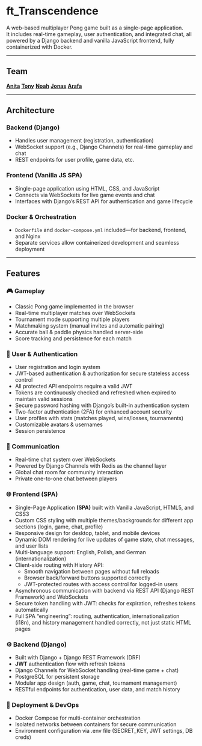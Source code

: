 
# ft_Transcendence

A web-based multiplayer Pong game built as a single-page application.  
It includes real-time gameplay, user authentication, and integrated chat, all powered by a Django backend and vanilla JavaScript frontend, fully containerized with Docker.

---
## Team
**[Anita](https://github.com/Alaire1)** **[Tony](https://github.com/tonywilliamspiano)** **[Noah](https://github.com/Nuloiz)** **[Jonas](https://github.com/jonaspeters85)** **[Arafa](https://github.com/ankinzin)**

---
## Architecture

### Backend (Django)
- Handles user management (registration, authentication)  
- WebSocket support (e.g., Django Channels) for real-time gameplay and chat  
- REST endpoints for user profile, game data, etc.

### Frontend (Vanilla JS SPA)
- Single-page application using HTML, CSS, and JavaScript  
- Connects via WebSockets for live game events and chat  
- Interfaces with Django’s REST API for authentication and game lifecycle

### Docker & Orchestration
- `Dockerfile` and `docker-compose.yml` included—for backend, frontend, and Nginx  
- Separate services allow containerized development and seamless deployment

---

## Features
### 🎮 Gameplay
- Classic Pong game implemented in the browser
- Real-time multiplayer matches over WebSockets
- Tournament mode supporting multiple players
- Matchmaking system (manual invites and automatic pairing)
- Accurate ball & paddle physics handled server-side
- Score tracking and persistence for each match

### 👤 User & Authentication
- User registration and login system
- JWT-based authentication & authorization for secure stateless access control
- All protected API endpoints require a valid JWT
- Tokens are continuously checked and refreshed when expired to maintain valid sessions
- Secure password hashing with Django’s built-in authentication system
- Two-factor authentication (2FA) for enhanced account security
- User profiles with stats (matches played, wins/losses, tournaments)
- Customizable avatars & usernames
- Session persistence

### 💬 Communication
- Real-time chat system over WebSockets
- Powered by Django Channels with Redis as the channel layer
- Global chat room for community interaction
- Private one-to-one chat between players

### 🌐 Frontend (SPA)
- Single-Page Application **(SPA)** built with Vanilla JavaScript, HTML5, and CSS3
- Custom CSS styling with multiple themes/backgrounds for different app sections (login, game, chat, profile)
- Responsive design for desktop, tablet, and mobile devices
- Dynamic DOM rendering for live updates of game state, chat messages, and user lists
- Multi-language support: English, Polish, and German (internationalization)
- Client-side routing with History API:
  - Smooth navigation between pages without full reloads
  - Browser back/forward buttons supported correctly
  - JWT-protected routes with access control for logged-in users
- Asynchronous communication with backend via REST API (Django REST Framework) and WebSockets
- Secure token handling with JWT: checks for expiration, refreshes tokens automatically
- Full SPA “engineering”: routing, authentication, internationalization (i18n), and history management handled correctly, not just static HTML pages

### ⚙️ Backend (Django)
- Built with Django + Django REST Framework (DRF)
- **JWT** authentication flow with refresh tokens
- Django Channels for WebSocket handling (real-time game + chat)
- PostgreSQL for persistent storage
- Modular app design (auth, game, chat, tournament management)
- RESTful endpoints for authentication, user data, and match history

### 🐳 Deployment & DevOps
- Docker Compose for multi-container orchestration
- Isolated networks between containers for secure communication
- Environment configuration via .env file (SECRET_KEY, JWT settings, DB creds)

